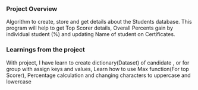 ### Project Overview

 Algorithm to create, store and get details about the Students database. This program will help to get Top Scorer details, Overall Percents gain by individual student (%) and updating Name of student on Certificates. 


### Learnings from the project

 With project, I have learn to create dictionary(Dataset) of candidate , or for group with assign keys and values, Learn how to use Max function(For top Scorer), Percentage calculation and changing characters to uppercase and lowercase 


